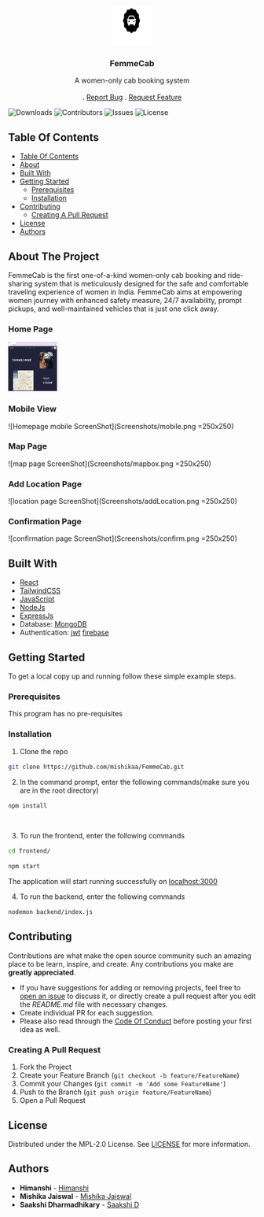 <p align="center">
  <a href="https://github.com/mishikaa/FemmeCab">
    <img src="frontend/public/assets/logo.png" alt="logo" width="80" height="80">
  </a>

  <h3 align="center">FemmeCab</h3>

  <p align="center">
    A women-only cab booking system 
    <br/>
    <br/>
    .
    <a href="https://github.com/mishikaa/FemmeCab/issues">Report Bug</a>
    .
    <a href="https://github.com/mishikaa/FemmeCab/issues">Request Feature</a>
  </p>
</p>

![Downloads](https://img.shields.io/github/downloads/mishikaa/FemmeCab/total) 
![Contributors](https://img.shields.io/github/contributors/mishikaa/FemmeCab?color=dark-green) 
![Issues](https://img.shields.io/github/issues/mishikaa/FemmeCab) 
![License](https://img.shields.io/github/license/mishikaa/FemmeCab)

## Table Of Contents

- [Table Of Contents](#table-of-contents)
- [About](#about-the-project)
- [Built With](#built-with)
- [Getting Started](#getting-started)
  - [Prerequisites](#prerequisites)
  - [Installation](#installation)
- [Contributing](#contributing)
  - [Creating A Pull Request](#creating-a-pull-request)
- [License](#license)
- [Authors](#authors)

## About The Project

FemmeCab is the first one-of-a-kind women-only cab booking and ride-sharing system that is meticulously designed for the safe and comfortable traveling experience of women in India. FemmeCab aims at empowering women journey with enhanced safety measure, 24/7 availability, prompt pickups, and well-maintained vehicles that is just one click away.

### Home Page
<img src="Screenshots/homepage.png" width="100" height="100">

### Mobile View
![Homepage mobile ScreenShot](Screenshots/mobile.png =250x250)

### Map Page
![map page ScreenShot](Screenshots/mapbox.png =250x250)

### Add Location Page
![location page ScreenShot](Screenshots/addLocation.png =250x250)

### Confirmation Page
![confirmation page ScreenShot](Screenshots/confirm.png =250x250)

## Built With

* [React](https://react.dev/)
* [TailwindCSS](https://tailwindcss.com/)
* [JavaScript](https://www.javascript.com/)
* [NodeJs](https://nodejs.org/en/about)
* [ExpressJs](https://expressjs.com/)
* Database: [MongoDB](https://www.mongodb.com/)
* Authentication: [jwt](https://jwt.io/)  [firebase](https://firebase.google.com/?gad=1&gclid=CjwKCAjw-b-kBhB-EiwA4fvKrAnOUFQSEsr7vB5Mx5W1mv3ZGp3RXYFnjoy-TgUmZjQTM_28tj8MoxoCocgQAvD_BwE&gclsrc=aw.ds)


## Getting Started

To get a local copy up and running follow these simple example steps.

### Prerequisites

This program has no pre-requisites

### Installation

1. Clone the repo

```sh
git clone https://github.com/mishikaa/FemmeCab.git
```

2. In the command prompt, enter the following commands(make sure you are in the root directory)

```sh
npm install
```
<br />

3. To run the frontend, enter the following commands
```sh
cd frontend/
```
```sh
npm start
```
The application will start running successfully on [localhost:3000](http://localhost:3000/)

4. To run the backend, enter the following commands
```sh
nodemon backend/index.js
```

## Contributing

Contributions are what make the open source community such an amazing place to be learn, inspire, and create. Any contributions you make are **greatly appreciated**.
* If you have suggestions for adding or removing projects, feel free to [open an issue](https://github.com/mishikaa/FemmeCab/issues/new) to discuss it, or directly create a pull request after you edit the *README.md* file with necessary changes.
* Create individual PR for each suggestion.
* Please also read through the [Code Of Conduct](https://github.com/mishikaa/FemmeCab/blob/main/CODE_OF_CONDUCT.md) before posting your first idea as well.

### Creating A Pull Request

1. Fork the Project
2. Create your Feature Branch (`git checkout -b feature/FeatureName`)
3. Commit your Changes (`git commit -m 'Add some FeatureName'`)
4. Push to the Branch (`git push origin feature/FeatureName`)
5. Open a Pull Request

## License

Distributed under the MPL-2.0 License. See [LICENSE](https://github.com/mishikaa/FemmeCab/blob/main/LICENSE.md) for more information.

## Authors

* **Himanshi** - [Himanshi](https://github.com/Himanshi-023/)
* **Mishika Jaiswal** - [Mishika Jaiswal](https://github.com/mishikaa/)
* **Saakshi Dharmadhikary** - [Saakshi D](https://github.com/Saakshi-D/)
